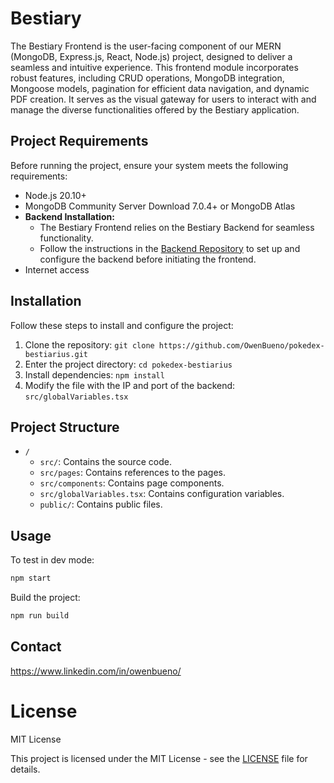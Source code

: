# Bestiary

The Bestiary Frontend is the user-facing component of our MERN (MongoDB, Express.js, React, Node.js) project, designed to deliver a seamless and intuitive experience. This frontend module incorporates robust features, including CRUD operations, MongoDB integration, Mongoose models, pagination for efficient data navigation, and dynamic PDF creation. It serves as the visual gateway for users to interact with and manage the diverse functionalities offered by the Bestiary application.

## Project Requirements

Before running the project, ensure your system meets the following requirements:

- Node.js 20.10+
- MongoDB Community Server Download 7.0.4+ or MongoDB Atlas
- **Backend Installation:**
  - The Bestiary Frontend relies on the Bestiary Backend for seamless functionality.
  - Follow the instructions in the [Backend Repository](https://github.com/OwenBueno/backend-pokedex-bestiary) to set up and configure the backend before initiating the frontend.
- Internet access

## Installation

Follow these steps to install and configure the project:

1. Clone the repository: `git clone https://github.com/OwenBueno/pokedex-bestiarius.git`
2. Enter the project directory: `cd pokedex-bestiarius`
3. Install dependencies: `npm install`
4. Modify the file with the IP and port of the backend: `src/globalVariables.tsx`

## Project Structure

- `/`
  - `src/`: Contains the source code.
  - `src/pages`: Contains references to the pages.
  - `src/components`: Contains page components.
  - `src/globalVariables.tsx`: Contains configuration variables.
  - `public/`: Contains public files.

## Usage

To test in dev mode:

```bash
npm start
```
Build the project:
```bash
npm run build
```

## Contact

https://www.linkedin.com/in/owenbueno/

# License

MIT License

This project is licensed under the MIT License - see the [LICENSE](LICENSE) file for details.
